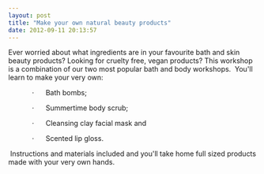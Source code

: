```yaml
---
layout: post
title: "Make your own natural beauty products"
date: 2012-09-11 20:13:57
---
```


Ever worried about what ingredients are in your favourite bath and skin beauty products? Looking for cruelty free, vegan products? This workshop is a combination of our two most popular bath and body workshops.  You'll learn to make your very own:

<p style="margin-left:36.0pt;">
  ·      Bath bombs;
</p>

<p style="margin-left:36.0pt;">
  ·      Summertime body scrub;
</p>

<p style="margin-left:36.0pt;">
  ·      Cleansing clay facial mask and
</p>

<p style="margin-left:36.0pt;">
  ·      Scented lip gloss.
</p>

 Instructions and materials included and you'll take home full sized products made with your very own hands.